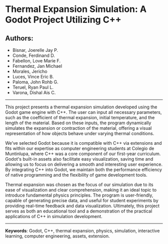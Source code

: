 # Thermal Expansion Simulation: A Godot Project Utilizing C++

## Authors:
- Bisnar, Joerelle Jay P.
- Conde, Ferdinand D.
- Fabellon, Love Marie F.
- Fernandez, Jan Michael
- Morales, Jericho
- Luces, Vince Eric B.
- Paloma, John Rohb G.
- Teruel, Ryan Paul L.
- Varona, Dishal Ais C.

---

This project presents a thermal expansion simulation developed using the Godot game engine with C++. The user can input all necessary parameters, such as the coefficient of thermal expansion, initial temperature, and the length of the material. Based on these inputs, the program dynamically simulates the expansion or contraction of the material, offering a visual representation of how objects behave under varying thermal conditions.

We’ve selected Godot because it is compatible with C++ via extensions and fits within our expertise as computer engineering students at Colegio de Muntinlupa, where C++ was a core component of our first-year curriculum. Godot's built-in assets also facilitate easy visualization, saving time and allowing us to focus on delivering a smooth and interesting user experience. By integrating C++ into Godot, we maintain both the performance efficiency of native programming and the flexibility of game development tools.

Thermal expansion was chosen as the focus of our simulation due to its ease of visualization and clear comprehension, making it an ideal topic to introduce fundamental physics principles. The program is user-friendly, capable of generating precise data, and useful for student experiments by providing real-time feedback and data visualization. Ultimately, this project serves as both an educational tool and a demonstration of the practical applications of C++ in simulation development.

---

**Keywords**: Godot, C++, thermal expansion, physics, simulation, interactive learning, computer engineering, assets, extension.